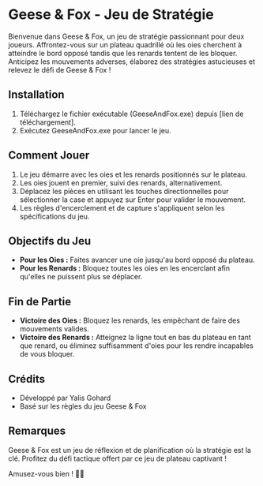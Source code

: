 # Geese & Fox - Jeu de Stratégie

Bienvenue dans Geese & Fox, un jeu de stratégie passionnant pour deux joueurs. Affrontez-vous sur un plateau quadrillé où les oies cherchent à atteindre le bord opposé tandis que les renards tentent de les bloquer. Anticipez les mouvements adverses, élaborez des stratégies astucieuses et relevez le défi de Geese & Fox !

## Installation
1. Téléchargez le fichier exécutable (GeeseAndFox.exe) depuis [lien de téléchargement].
2. Exécutez GeeseAndFox.exe pour lancer le jeu.

## Comment Jouer
1. Le jeu démarre avec les oies et les renards positionnés sur le plateau.
2. Les oies jouent en premier, suivi des renards, alternativement.
3. Déplacez les pièces en utilisant les touches directionnelles pour sélectionner la case et appuyez sur Enter pour valider le mouvement.
4. Les règles d'encerclement et de capture s'appliquent selon les spécifications du jeu.

## Objectifs du Jeu
- **Pour les Oies :** Faites avancer une oie jusqu'au bord opposé du plateau.
- **Pour les Renards :** Bloquez toutes les oies en les encerclant afin qu'elles ne puissent plus se déplacer.

## Fin de Partie
- **Victoire des Oies :** Bloquez les renards, les empêchant de faire des mouvements valides.
- **Victoire des Renards :** Atteignez la ligne tout en bas du plateau en tant que renard, ou éliminez suffisamment d'oies pour les rendre incapables de vous bloquer.

## Crédits
- Développé par Yalis Gohard
- Basé sur les règles du jeu Geese & Fox

## Remarques
Geese & Fox est un jeu de réflexion et de planification où la stratégie est la clé. Profitez du défi tactique offert par ce jeu de plateau captivant !

Amusez-vous bien ! 🦢🦊
